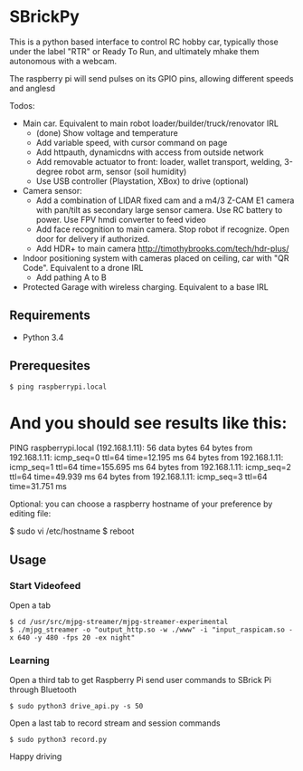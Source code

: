 # SBrickPy
This is a python based interface to control RC hobby car, typically those under the label "RTR" or Ready To Run, and ultimately mhake them autonomous with a webcam.
  
The raspberry pi will send pulses on its GPIO pins, allowing different speeds and anglesd

Todos:
* Main car. Equivalent to main robot loader/builder/truck/renovator IRL
  * (done) Show voltage and temperature
  * Add variable speed, with cursor command on page
  * Add httpauth, dynamicdns with access from outside network
  * Add removable actuator to front: loader, wallet transport, welding, 3-degree robot arm, sensor (soil humidity)
  * Use USB controller (Playstation, XBox) to drive (optional)
* Camera sensor:
  * Add a combination of LIDAR fixed cam and a m4/3 Z-CAM E1 camera with pan/tilt as secondary large sensor camera. Use RC battery to power. Use FPV hmdi converter to feed video
  * Add face recognition to main camera. Stop robot if recognize. Open door for delivery if authorized.
  * Add HDR+ to main camera http://timothybrooks.com/tech/hdr-plus/
* Indoor positioning system with cameras placed on ceiling, car with "QR Code". Equivalent to a drone IRL
  * Add pathing A to B
* Protected Garage with wireless charging. Equivalent to a base IRL

## Requirements
* Python 3.4

## Prerequesites
```bash
$ ping raspberrypi.local
```
# And you should see results like this:
PING raspberrypi.local (192.168.1.11): 56 data bytes
64 bytes from 192.168.1.11: icmp_seq=0 ttl=64 time=12.195 ms
64 bytes from 192.168.1.11: icmp_seq=1 ttl=64 time=155.695 ms
64 bytes from 192.168.1.11: icmp_seq=2 ttl=64 time=49.939 ms
64 bytes from 192.168.1.11: icmp_seq=3 ttl=64 time=31.751 ms

Optional: you can choose a raspberry hostname of your preference by editing file:

$ sudo vi /etc/hostname
$ reboot

## Usage

### Start Videofeed

Open a tab
```
$ cd /usr/src/mjpg-streamer/mjpg-streamer-experimental
$ ./mjpg_streamer -o "output_http.so -w ./www" -i "input_raspicam.so -x 640 -y 480 -fps 20 -ex night"
```
### Learning

Open a third tab to get Raspberry Pi send user commands to SBrick Pi through Bluetooth
```
$ sudo python3 drive_api.py -s 50
```
Open a last tab to record stream and session commands
```
$ sudo python3 record.py
```
Happy driving
